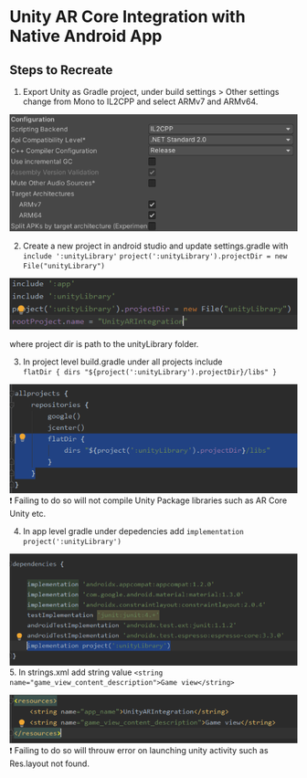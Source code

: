 # Unity AR Core Integration with Native Android App

## Steps to Recreate
1. Export Unity as Gradle project, under build settings > Other settings change from Mono to IL2CPP and select ARMv7 and ARMv64.

![configuration unity](./images/configurationunity.png)

2. Create a new project in android studio and update settings.gradle with <br>`include ':unityLibrary'`
`project(':unityLibrary').projectDir = new File("unityLibrary")`

![Gradle settings](./images/settings_gradle.png)

where project dir is path to the unityLibrary folder.

3. In project level build.gradle under all projects include <br>
`flatDir {
            dirs "${project(':unityLibrary').projectDir}/libs"
        }`

![Project build gradle](./images/build_gradle_project.png)
:exclamation: Failing to do so will not compile Unity Package libraries such as AR Core Unity etc.

4. In app level gradle under depedencies add 
`implementation project(':unityLibrary')`

![App build gradle](./images/build_gradle_app.png)
5. In strings.xml add string value 
`<string name="game_view_content_description">Game view</string>`

![App build gradle](./images/strings_xml.png)
:exclamation: Failing to do so will throuw error on launching unity activity such as Res.layout not found.

